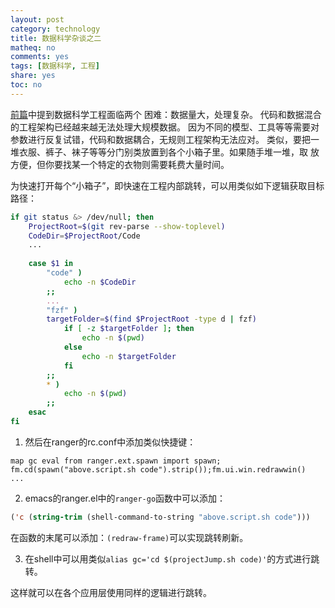 ```yaml
---
layout: post
category: technology
title: 数据科学杂谈之二
matheq: no
comments: yes
tags: [数据科学, 工程]
share: yes
toc: no
---
```


[前篇]( https://dustincys.github.io/cn/2021/08/tmux/)中提到数据科学工程面临两个
困难：数据量大，处理复杂。
代码和数据混合的工程架构已经越来越无法处理大规模数据。
因为不同的模型、工具等等需要对参数进行反复试错，代码和数据耦合，无规则工程架构无法应对。
类似，要把一堆衣服、裤子、袜子等等分门别类放置到各个小箱子里。如果随手堆一堆，取
放方便，但你要找某一个特定的衣物则需要耗费大量时间。

为快速打开每个“小箱子”，即快速在工程内部跳转，可以用类似如下逻辑获取目标路径：

```sh
if git status &> /dev/null; then
    ProjectRoot=$(git rev-parse --show-toplevel)
    CodeDir=$ProjectRoot/Code
    ...
    
    case $1 in
        "code" )
            echo -n $CodeDir
        ;;
        ...
        "fzf" )
        targetFolder=$(find $ProjectRoot -type d | fzf)
            if [ -z $targetFolder ]; then
                echo -n $(pwd)
            else
                echo -n $targetFolder
            fi
        ;;
        * )
            echo -n $(pwd)
        ;;
    esac
fi
```

1. 然后在ranger的rc.conf中添加类似快捷键：
```
map gc eval from ranger.ext.spawn import spawn; fm.cd(spawn("above.script.sh code").strip());fm.ui.win.redrawwin() 
...
```

2. emacs的ranger.el中的`ranger-go`函数中可以添加：
```lisp
('c (string-trim (shell-command-to-string "above.script.sh code")))
```
在函数的末尾可以添加：`(redraw-frame)`可以实现跳转刷新。

3. 在shell中可以用类似`alias gc='cd $(projectJump.sh code)'`的方式进行跳转。

这样就可以在各个应用层使用同样的逻辑进行跳转。
